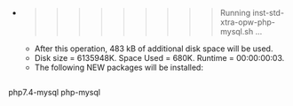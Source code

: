 * >>>>>>>>> Running inst-std-xtra-opw-php-mysql.sh ...
  * After this operation, 483 kB of additional disk space will be used.
  * Disk size = 6135948K. Space Used = 680K. Runtime = 00:00:00:03.
  * The following NEW packages will be installed:
  ```bash
php7.4-mysql php-mysql
  ```

